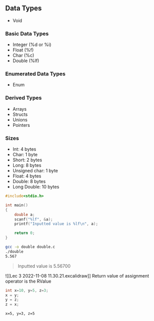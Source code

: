 ## Data Types

- Void 

### Basic Data Types
- Integer (%d or %i)
- Float (%f)
- Char (%c)
- Double (%lf)

### Enumerated Data Types
- Enum

### Derived Types
- Arrays
- Structs
- Unions
- Pointers

### Sizes
- Int: 4 bytes
- Char: 1 byte
- Short: 2 bytes
- Long: 8 bytes
- Unsigned char: 1 byte
- Float: 4 bytes
- Double: 8 bytes
- Long Double: 10 bytes

```c
#include<stdio.h>

int main()
{
	double a;
	scanf("%lf", &a);
	printf("Inputted value is %lf\n", a);

	return 0;
}
```

```bash
gcc -o double double.c
./double
5.567
```
> Inputted value is 5.56700



![[Lec 3 2022-11-08 11.30.21.excalidraw]]
Return value of assignment operator is the RValue

```c
int x=10, y=5, z=3;
x = y;
y = z;
z = x;
```
`x=5, y=3, z=5`
